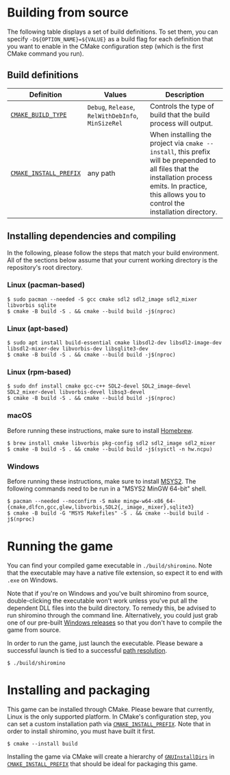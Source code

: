 # Building from source
The following table displays a set of build definitions. To set them, you can specify `-D${OPTION_NAME}=${VALUE}` as a build flag for each definition that you want to enable in the CMake configuration step (which is the first CMake command you run).
## Build definitions
| Definition                    | Values                                               | Description                                            |
| ----------------------------- | ---------------------------------------------------- | ------------------------------------------------------ |
| [`CMAKE_BUILD_TYPE`][]        | `Debug`, `Release`, `RelWithDebInfo`, `MinSizeRel`    | Controls the type of build that the build process will output.
| [`CMAKE_INSTALL_PREFIX`][]    | any path                                              | When installing the project via `cmake --install`, this prefix will be prepended to all files that the installation process emits. In practice, this allows you to control the installation directory.
## Installing dependencies and compiling
In the following, please follow the steps that match your build environment. All of the sections below assume that your current working directory is the repository's root directory.
### Linux (pacman-based)
```shell
$ sudo pacman --needed -S gcc cmake sdl2 sdl2_image sdl2_mixer libvorbis sqlite
$ cmake -B build -S . && cmake --build build -j$(nproc)
```
### Linux (apt-based)
```shell
$ sudo apt install build-essential cmake libsdl2-dev libsdl2-image-dev libsdl2-mixer-dev libvorbis-dev libsqlite3-dev
$ cmake -B build -S . && cmake --build build -j$(nproc)
```
### Linux (rpm-based)
```shell
$ sudo dnf install cmake gcc-c++ SDL2-devel SDL2_image-devel SDL2_mixer-devel libvorbis-devel libsq3-devel
$ cmake -B build -S . && cmake --build build -j$(nproc)
```
### macOS
Before running these instructions, make sure to install [Homebrew](https://brew.sh/).
```shell
$ brew install cmake libvorbis pkg-config sdl2 sdl2_image sdl2_mixer
$ cmake -B build -S . && cmake --build build -j$(sysctl -n hw.ncpu)
```
### Windows
Before running these instructions, make sure to install [MSYS2](https://www.msys2.org/). The following commands need to be run in a "MSYS2 MinGW 64-bit" shell.

```shell
$ pacman --needed --noconfirm -S make mingw-w64-x86_64-{cmake,dlfcn,gcc,glew,libvorbis,SDL2{,_image,_mixer},sqlite3}
$ cmake -B build -G "MSYS Makefiles" -S . && cmake --build build -j$(nproc)
```
<a name="running"></a>
# Running the game
You can find your compiled game executable in `./build/shiromino`. Note that the executable may have a native file extension, so expect it to end with `.exe` on Windows.

Note that if you're on Windows and you've built shiromino from source, double-clicking the executable won't work unless you've put all the dependent DLL files into the build directory. To remedy this, be advised to run shiromino through the command line. Alternatively, you could just grab one of our pre-built [Windows releases](https://github.com/shiromino/shiromino/releases) so that you don't have to compile the game from source.

In order to run the game, just launch the executable. Please beware a successful launch is tied to a successful [path resolution](RUNNING.md#path-resolution).
```shell
$ ./build/shiromino
```
# Installing and packaging
This game can be installed through CMake. Please beware that currently, Linux is the only supported platform. In CMake's configuration step, you can set a custom installation path via [`CMAKE_INSTALL_PREFIX`][]. Note that in order to install shiromino, you must have built it first.
```shell
$ cmake --install build
```
Installing the game via CMake will create a hierarchy of [`GNUInstallDirs`][] in [`CMAKE_INSTALL_PREFIX`][] that should be ideal for packaging this game.

[`CMAKE_BUILD_TYPE`]: https://cmake.org/cmake/help/latest/variable/CMAKE_BUILD_TYPE.html
[`CMAKE_INSTALL_PREFIX`]: https://cmake.org/cmake/help/latest/variable/CMAKE_INSTALL_PREFIX.html
[`CMAKE_TOOLCHAIN_FILE`]: https://cmake.org/cmake/help/latest/variable/CMAKE_TOOLCHAIN_FILE.html
[`GNUInstallDirs`]: https://cmake.org/cmake/help/v3.0/module/GNUInstallDirs.html